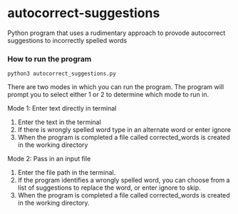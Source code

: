 # autocorrect-suggestions
Python program that uses a rudimentary approach to provode autocorrect suggestions to incorrectly spelled words

<h3>How to run the program</h3>

    python3 autocorrect_suggestions.py
  
There are two modes in which you can run the program. The program will prompt you to select either 1 or 2 to determine which mode to run in.

Mode 1: Enter text directly in terminal
1. Enter the text in the terminal 
2. If there is wrongly spelled word type in an alternate word or enter ignore 
3. When the program is completed a file called corrected_words is created in the working directory

Mode 2: Pass in an input file 
1. Enter the file path in the terminal.
2. If the program identifies a wrongly spelled word, you can choose from a list of suggestions to replace the word, or enter ignore to skip.
3. When the program is completed a file called corrected_words is created in the working directory.


